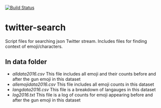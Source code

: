[![Build Status](https://travis-ci.org/jzmnd/twitter_search.svg?branch=master)](https://travis-ci.org/jzmnd/twitter_search)

# twitter-search

Script files for searching json Twitter stream. Includes files for finding context of emoji/characters.

## In data folder

* *alldata2016.csv*
This file includes all emoji and their counts before and after the gun emoji in this dataset
* *allemojidata2016.csv*
This file includes all emoji counts in this dataset
* *langdata2016.csv*
This file is a breakdown of langauges in this dataset
* *log2016.txt*
This file is a log of counts for emoji appearing before and after the gun emoji in this dataset
